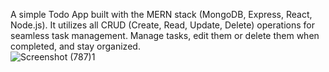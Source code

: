 A simple Todo App built with the MERN stack (MongoDB, Express, React, Node.js). It utilizes all CRUD (Create, Read, Update, Delete) operations for seamless task management. Manage tasks, edit them or delete them when completed, and stay organized.
<br>
![Screenshot (787)1](https://github.com/ayushydv100/todo-mern/assets/147692225/50abbca0-18d0-4be9-8628-1c0b372448de)
